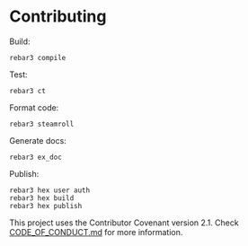 # Contributing

Build:

```console
rebar3 compile
```

Test:

```console
rebar3 ct
```

Format code:

```console
rebar3 steamroll
```

Generate docs:

```console
rebar3 ex_doc
```

Publish:

```console
rebar3 hex user auth
rebar3 hex build
rebar3 hex publish
```

This project uses the Contributor Covenant version 2.1. Check [CODE_OF_CONDUCT.md](/CODE_OF_CONDUCT.md) for more information.
